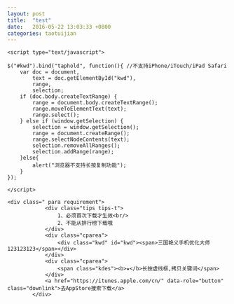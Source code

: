 ```yaml
---
layout: post
title:  "test"
date:   2016-05-22 13:03:33 +0800
categories: taotuijian
---
```

			
	<script type="text/javascript">

	$("#kwd").bind("taphold", function(){ //不支持iPhone/iTouch/iPad Safari
	    var doc = document, 
	    	text = doc.getElementById("kwd"),
	    	range, 
	    	selection;
	    if (doc.body.createTextRange) {
	        range = document.body.createTextRange();
	        range.moveToElementText(text);
	        range.select();
	    } else if (window.getSelection) {
	        selection = window.getSelection();        
	        range = document.createRange();
	        range.selectNodeContents(text);
	        selection.removeAllRanges();
	        selection.addRange(range); 
	    }else{
	    	alert("浏览器不支持长按复制功能");
	    }		
	});

	</script>
	
	<div class=" para requirement">
				<div class="tips tips-t">
					1、必须首次下载才生效<br/>
					2、不能从排行榜下载哦
				</div>
				<div class="cparea">
					<div class="kwd" id="kwd"><span>三国艳义手机优化大师123123123</span></div>					
				</div>
				<div class="cparea">
					<span class="kdes"><b>★</b>长按虚线框,拷贝关键词</span>
				</div>
				<a href="https://itunes.apple.com/cn/" data-role="button" class="downlink">去AppStore搜索下载</a>
			</div>